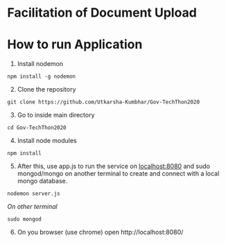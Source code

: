 # Facilitation of Document Upload 

# How to run Application

1. Install nodemon 
```
npm install -g nodemon
```
2. Clone the repository
```
git clone https://github.com/Utkarsha-Kumbhar/Gov-TechThon2020
```
3. Go to inside main directory
```
cd Gov-TechThon2020
```
4. Install node modules 
```
npm install
```
5. After this, use app.js to run the service on [localhost:8080](https://localhost:8080) and sudo mongod/mongo on another terminal to create and connect with a local mongo database.
```
nodemon server.js
```
*On other terminal*
```
sudo mongod
```
6. On you browser (use chrome) open http://localhost:8080/

